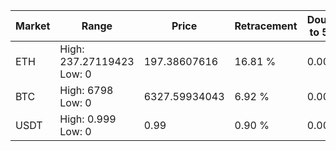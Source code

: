 | Market | Range | Price| Retracement | Doubles to 50% |
| --- | --- | --- | --- | --- |
| ETH | High: 237.27119423<br />Low: 0 | 197.38607616 | 16.81 % | 0.00 |
| BTC | High: 6798<br />Low: 0 | 6327.59934043 | 6.92 % | 0.00 |
| USDT | High: 0.999<br />Low: 0 | 0.99 | 0.90 % | 0.00 |

